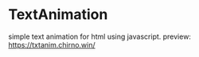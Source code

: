 # TextAnimation
simple text animation for html using javascript.
preview: https://txtanim.chirno.win/
